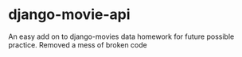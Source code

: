 # django-movie-api
An easy add on to django-movies data homework for future possible practice.
Removed a mess of broken code
